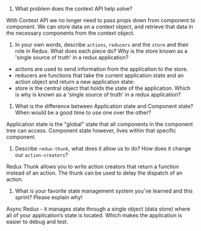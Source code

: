 1. What problem does the context API help solve?

With Context API we no longer need to pass props down from component to component. We can store data on a context object, and retrieve that data in the necessary components from the context object.

1. In your own words, describe `actions`, `reducers` and the `store` and their role in Redux. 
What does each piece do? Why is the store known as a 'single source of truth' in a redux application?

- actions are used to send information from the application to the store.
- reducers are functions that take the current application state and an action object and return a new application state:
-  store is the central object that holds the state of the application. 
Which is why is known as a 'single source of truth' in a redux application?

1. What is the difference between Application state and Component state? When would be a good time to use one over the other?

Application state is the "global" state that all components in the component tree can access.
Component state however, lives within that specific component.

1. Describe `redux-thunk`, what does it allow us to do? How does it change our `action-creators`?

Redux Thunk allows you to write action creators that return a function instead of an action. The thunk can be used to delay the dispatch of an action.

1. What is your favorite state management system you've learned and this sprint? Please explain why!

Async Redux - it manages state through a single object (data store) where all of your application’s state is located. Which makes the application is easier to debug and test.